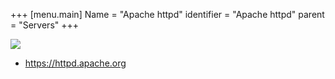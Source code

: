 +++
[menu.main]
Name = "Apache httpd"
identifier = "Apache httpd"
parent = "Servers"
+++

![](https://httpd.apache.org/images/httpd_logo_wide_new.png)

- https://httpd.apache.org